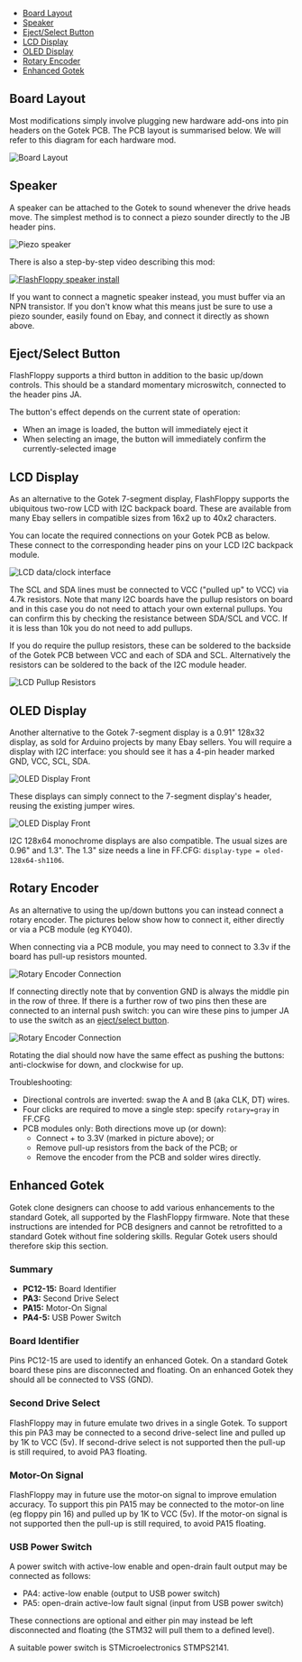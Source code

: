 - [Board Layout](#board-layout)
- [Speaker](#speaker)
- [Eject/Select Button](#ejectselect-button)
- [LCD Display](#lcd-display)
- [OLED Display](#oled-display)
- [Rotary Encoder](#rotary-encoder)
- [Enhanced Gotek](#enhanced-gotek)

## Board Layout

Most modifications simply involve plugging new hardware add-ons into
pin headers on the Gotek PCB. The PCB layout is summarised below. We
will refer to this diagram for each hardware mod.

![Board Layout](assets/pinout.png)

## Speaker

A speaker can be attached to the Gotek to sound whenever the drive
heads move. The simplest method is to connect a piezo sounder
directly to the JB header pins.

![Piezo speaker](assets/piezo.png)

There is also a step-by-step video describing this mod:

[![FlashFloppy speaker install](http://img.youtube.com/vi/UevBaQvG_4Y/0.jpg)](http://www.youtube.com/watch?v=UevBaQvG_4Y "FlashFloppy speaker install")

If you want to connect a magnetic speaker instead, you must buffer via
an NPN transistor. If you don't know what this means just be sure to
use a piezo sounder, easily found on Ebay, and connect it directly as
shown above.

## Eject/Select Button

FlashFloppy supports a third button in addition to the basic up/down
controls. This should be a standard momentary microswitch, connected
to the header pins JA.

The button's effect depends on the current state of operation:
- When an image is loaded, the button will immediately eject it
- When selecting an image, the button will immediately confirm the
  currently-selected image

## LCD Display

As an alternative to the Gotek 7-segment display, FlashFloppy supports
the ubiquitous two-row LCD with I2C backpack board. These are available
from many Ebay sellers in compatible sizes from 16x2 up to 40x2
characters.

You can locate the required connections on your Gotek PCB as
below. These connect to the corresponding header pins on your LCD I2C
backpack module.

![LCD data/clock interface](assets/lcd-backpack.png)

The SCL and SDA lines must be connected to VCC ("pulled up" to VCC)
via 4.7k resistors.  Note that many I2C boards have the pullup
resistors on board and in this case you do not need to attach your own
external pullups. You can confirm this by checking the resistance
between SDA/SCL and VCC. If it is less than 10k you do not need to add
pullups.

If you do require the pullup resistors, these can be soldered to the
backside of the Gotek PCB between VCC and each of SDA and
SCL. Alternatively the resistors can be soldered to the back of the
I2C module header.

![LCD Pullup Resistors](assets/pullups.jpg)

## OLED Display

Another alternative to the Gotek 7-segment display is a 0.91" 128x32
display, as sold for Arduino projects by many Ebay sellers. You will
require a display with I2C interface: you should see it has a 4-pin
header marked GND, VCC, SCL, SDA.

![OLED Display Front](assets/OLED.png)

These displays can simply connect to the 7-segment display's header,
reusing the existing jumper wires.

![OLED Display Front](assets/oled1.jpg)

I2C 128x64 monochrome displays are also compatible. The usual sizes
are 0.96" and 1.3". The 1.3" size needs a line in FF.CFG:
`display-type = oled-128x64-sh1106`.

## Rotary Encoder

As an alternative to using the up/down buttons you can instead connect
a rotary encoder. The pictures below show how to connect it, either
directly or via a PCB module (eg KY040).

When connecting via a PCB module, you may need to connect to 3.3v if
the board has pull-up resistors mounted.

![Rotary Encoder Connection](assets/rotsel-pcb.png)

If connecting directly note that by convention GND is always the
middle pin in the row of three. If there is a further row of
two pins then these are connected to an internal push switch: you can
wire these pins to jumper JA to use the switch as an
[eject/select button](#ejectselect-button).

![Rotary Encoder Connection](assets/rotsel-direct.png)

Rotating the dial should now have the same effect as pushing the
buttons: anti-clockwise for down, and clockwise for up.

Troubleshooting:
- Directional controls are inverted: swap the A and B (aka CLK, DT) wires.
- Four clicks are required to move a single step: specify
  `rotary=gray` in FF.CFG
- PCB modules only: Both directions move up (or down):
  - Connect + to 3.3V (marked in picture above); or
  - Remove pull-up resistors from the back of the PCB; or
  - Remove the encoder from the PCB and solder wires directly.

## Enhanced Gotek

Gotek clone designers can choose to add various enhancements to the
standard Gotek, all supported by the FlashFloppy firmware. Note that
these instructions are intended for PCB designers and cannot be
retrofitted to a standard Gotek without fine soldering skills. Regular
Gotek users should therefore skip this section.

### Summary

- **PC12-15:** Board Identifier
- **PA3:** Second Drive Select
- **PA15:** Motor-On Signal
- **PA4-5:** USB Power Switch

### Board Identifier

Pins PC12-15 are used to identify an enhanced Gotek. On a standard
Gotek board these pins are disconnected and floating. On an enhanced
Gotek they should all be connected to VSS (GND).

### Second Drive Select

FlashFloppy may in future emulate two drives in a single Gotek. To
support this pin PA3 may be connected to a second drive-select line
and pulled up by 1K to VCC (5v). If second-drive select is not
supported then the pull-up is still required, to avoid PA3 floating.

### Motor-On Signal

FlashFloppy may in future use the motor-on signal to improve emulation
accuracy. To support this pin PA15 may be connected to the motor-on
line (eg floppy pin 16) and pulled up by 1K to VCC (5v). If the
motor-on signal is not supported then the pull-up is still required,
to avoid PA15 floating.

### USB Power Switch

A power switch with active-low enable and open-drain fault output may
be connected as follows:
- PA4: active-low enable (output to USB power switch)
- PA5: open-drain active-low fault signal (input from USB power switch)

These connections are optional and either pin may instead be left
disconnected and floating (the STM32 will pull them to a defined
level).

A suitable power switch is STMicroelectronics STMPS2141.
